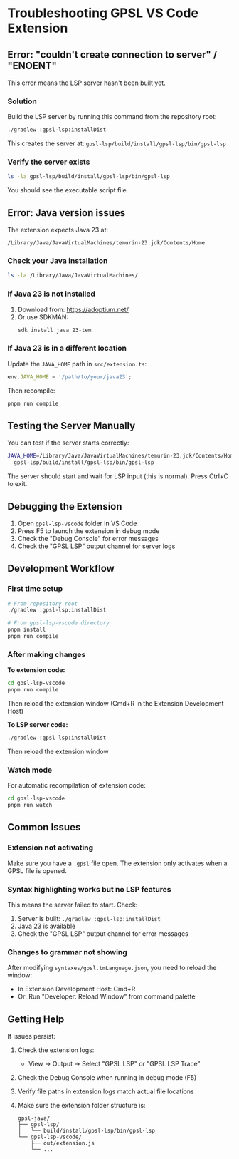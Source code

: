 # Troubleshooting GPSL VS Code Extension

## Error: "couldn't create connection to server" / "ENOENT"

This error means the LSP server hasn't been built yet.

### Solution

Build the LSP server by running this command from the repository root:

```bash
./gradlew :gpsl-lsp:installDist
```

This creates the server at: `gpsl-lsp/build/install/gpsl-lsp/bin/gpsl-lsp`

### Verify the server exists

```bash
ls -la gpsl-lsp/build/install/gpsl-lsp/bin/gpsl-lsp
```

You should see the executable script file.

## Error: Java version issues

The extension expects Java 23 at:
```
/Library/Java/JavaVirtualMachines/temurin-23.jdk/Contents/Home
```

### Check your Java installation

```bash
ls -la /Library/Java/JavaVirtualMachines/
```

### If Java 23 is not installed

1. Download from: https://adoptium.net/
2. Or use SDKMAN:
   ```bash
   sdk install java 23-tem
   ```

### If Java 23 is in a different location

Update the `JAVA_HOME` path in `src/extension.ts`:

```typescript
env.JAVA_HOME = '/path/to/your/java23';
```

Then recompile:
```bash
pnpm run compile
```

## Testing the Server Manually

You can test if the server starts correctly:

```bash
JAVA_HOME=/Library/Java/JavaVirtualMachines/temurin-23.jdk/Contents/Home \
  gpsl-lsp/build/install/gpsl-lsp/bin/gpsl-lsp
```

The server should start and wait for LSP input (this is normal). Press Ctrl+C to exit.

## Debugging the Extension

1. Open `gpsl-lsp-vscode` folder in VS Code
2. Press F5 to launch the extension in debug mode
3. Check the "Debug Console" for error messages
4. Check the "GPSL LSP" output channel for server logs

## Development Workflow

### First time setup

```bash
# From repository root
./gradlew :gpsl-lsp:installDist

# From gpsl-lsp-vscode directory
pnpm install
pnpm run compile
```

### After making changes

**To extension code:**
```bash
cd gpsl-lsp-vscode
pnpm run compile
```
Then reload the extension window (Cmd+R in the Extension Development Host)

**To LSP server code:**
```bash
./gradlew :gpsl-lsp:installDist
```
Then reload the extension window

### Watch mode

For automatic recompilation of extension code:
```bash
cd gpsl-lsp-vscode
pnpm run watch
```

## Common Issues

### Extension not activating

Make sure you have a `.gpsl` file open. The extension only activates when a GPSL file is opened.

### Syntax highlighting works but no LSP features

This means the server failed to start. Check:
1. Server is built: `./gradlew :gpsl-lsp:installDist`
2. Java 23 is available
3. Check the "GPSL LSP" output channel for error messages

### Changes to grammar not showing

After modifying `syntaxes/gpsl.tmLanguage.json`, you need to reload the window:
- In Extension Development Host: Cmd+R
- Or: Run "Developer: Reload Window" from command palette

## Getting Help

If issues persist:

1. Check the extension logs:
   - View → Output → Select "GPSL LSP" or "GPSL LSP Trace"

2. Check the Debug Console when running in debug mode (F5)

3. Verify file paths in extension logs match actual file locations

4. Make sure the extension folder structure is:
   ```
   gpsl-java/
   ├── gpsl-lsp/
   │   └── build/install/gpsl-lsp/bin/gpsl-lsp
   └── gpsl-lsp-vscode/
       ├── out/extension.js
       └── ...
   ```
